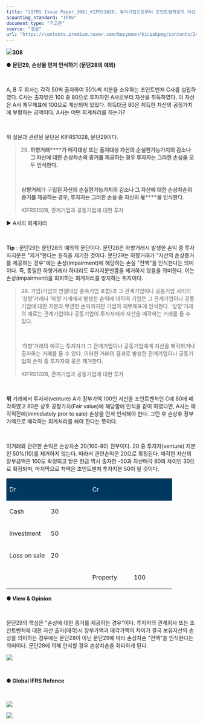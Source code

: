 ```yaml
---
title: "[IFRS Issue Paper_308]_KIFRS1028, 투자기업으로부터 조인트벤처로의 자산 매각"
acounting_standard: "IFRS"
document_type: "기고문"
source: "엘곰"
url: "https://contents.premium.naver.com/busymoon/kicpakpmg/contents/241202171749038bi"
---
```

![](https://n2.news.naver.com/l.gif?type=content)**308**

**● 문단29, 손상을 먼저 인식하기 (문단28의 예외)**

​

A, B 두 회사는 각각 50씩 출자하여 50%씩 지분을 소유하는 조인트벤처 C사를 설립하였다. C사는 출자받은 100 중 80으로 투자자인 A사로부터 자산을 취득하였다. 이 자산은 A사 재무제표에 100으로 계상되어 있었다. 취득대금 80은 취득한 자산의 공정가치에 부합하는 금액이다. A사는 어떤 회계처리를 하는가?

​

위 질문과 관련된 문단은 KIFRS1028, 문단29이다.

> 29. **하향거래****가 매각대상 또는 출자대상 자산의 순실현가능가치의 감소나 그 자산에 대한 손상차손의 증거를 제공하는 경우 투자자는 그러한 손실을** **모두** **인식한다.**
> 
> ​
> 
> **상향거래**가 구**입된 자산의 순실현가능가치의 감소나 그 자산에 대한 손상차손의 증거를 제공하는 경우, 투자자는 그러한 손실 중** **자신의 몫****을 인식한다**.
> 
> KIFRS1028, 관계기업과 공동기업에 대한 투자

▶ A사의 회계처리

​

**Tip** : 문단29는 문단28의 예외적 문단이다. 문단28은 하향거래시 발생한 손익 중 투자자지분은 "제거"한다는 원칙을 제기한 것이다. 문단29는 하향거래가 "자산의 손상증거를 제공하는 경우"에는 손상(impairment)에 해당하는 손실 "전액"을 인식한다는 의미이다. 즉, 동일한 하향거래라 하더라도 투자지분만큼을 제거하지 않음을 의미한다. 이는 손상(impairment)을 회피하는 회계처리를 방지하는 취지이다.

> 28\. 기업(기업의 연결대상 종속기업 포함)과 그 관계기업이나 공동기업 사이의 ‘상향’거래나 ‘하향’거래에서 발생한 손익에 대하여 기업은 그 관계기업이나 공동기업에 대한 지분과 무관한 손익까지만 기업의 재무제표에 인식한다. ‘상향’거래의 예로는 관계기업이나 공동기업이 투자자에게 자산을 매각하는 거래를 들 수 있다.
> 
> ​
> 
> ‘하향’거래의 예로는 투자자가 그 관계기업이나 공동기업에게 자산을 매각하거나 출자하는 거래를 들 수 있다. 이러한 거래의 결과로 발생한 관계기업이나 공동기업의 손익 중 투자자의 몫은 제거한다.
> 
> KIFRS1028, 관계기업과 공동기업에 대한 투자

​

**위​** 거래에서 투자자(venture) A가 장부가액 100인 자산을 조인트벤처인 C에 80에 매각하였고 80은 상호 공정가치(Fair value)에 해당함에 인식을 같이 하였다면, A사는 매각직전에(immidiately pror to sale) 손상을 먼저 인식해야 한다. 그런 후 손상후 장부가액으로 매각하는 회계처리를 해야 한다는 뜻이다.

​

이거래와 관련한 손익은 손상차손 20(100-80) 전부이다. 20 중 투자자(venture) 지분인 50%(10)를 제거하지 않는다. 따라서 관련손익은 20으로 확정된다. 매각한 자산의 장부금액은 100도 확정되고 받은 현금 역시 출자한 -50과 자산매각 80의 차이인 30으로 확정되며, 마지막으로 차액은 조인트벤처 투자지분 50이 될 것이다.

<table style=""><tbody><tr><td colspan="1" rowspan="1" style="width: 25.0%; height: 43.0px;  background-color: #003960;"><div><p style=""><span style="color:#ffffff;">Dr</span></p></div></td><td colspan="1" rowspan="1" style="width: 25.0%; height: 43.0px;  background-color: #003960;"><div><p style=""><span style="color:#ffffff;">​</span></p></div></td><td colspan="1" rowspan="1" style="width: 25.0%; height: 43.0px;  background-color: #003960;"><div><p style=""><span style="color:#ffffff;">Cr</span></p></div></td><td colspan="1" rowspan="1" style="width: 25.0%; height: 43.0px;  background-color: #003960;"><div><p style=""><span style="color:#ffffff;">​</span></p></div></td></tr><tr><td colspan="1" rowspan="1" style="width: 25.0%; height: 43.0px;  "><div><p style=""><span style="">Cash</span></p></div></td><td colspan="1" rowspan="1" style="width: 25.0%; height: 43.0px;  "><div><p style=""><span style="">30</span></p></div></td><td colspan="1" rowspan="1" style="width: 25.0%; height: 43.0px;  "></td><td colspan="1" rowspan="1" style="width: 25.0%; height: 43.0px;  "><div><p style=""><span style="">​</span></p></div></td></tr><tr><td colspan="1" rowspan="1" style="width: 25.0%; height: 10.25px;  "><div><p style=""><span style="">Investment</span></p></div></td><td colspan="1" rowspan="1" style="width: 25.0%; height: 10.25px;  "><div><p style=""><span style="">50</span></p></div></td><td colspan="1" rowspan="1" style="width: 25.0%; height: 10.25px;  "></td><td colspan="1" rowspan="1" style="width: 25.0%; height: 10.25px;  "><div><p style=""><span style="">​</span></p></div></td></tr><tr><td colspan="1" rowspan="1" style="width: 25.0%; height: 10.25px;  "><div><p style=""><span style="">Loss on sale</span></p></div></td><td colspan="1" rowspan="1" style="width: 25.0%; height: 10.25px;  "><div><p style=""><span style="">20</span></p></div></td><td colspan="1" rowspan="1" style="width: 25.0%; height: 10.25px;  "></td><td colspan="1" rowspan="1" style="width: 25.0%; height: 10.25px;  "><div><p style=""><span style="">​</span></p></div></td></tr><tr><td colspan="1" rowspan="1" style="width: 25.0%; height: 21.5px;  "></td><td colspan="1" rowspan="1" style="width: 25.0%; height: 21.5px;  "><div><p style=""><span style="">​</span></p></div></td><td colspan="1" rowspan="1" style="width: 25.0%; height: 21.5px;  "><div><p style=""><span style="">Property</span></p></div></td><td colspan="1" rowspan="1" style="width: 25.0%; height: 21.5px;  "><div><p style=""><span style="">100</span></p></div></td></tr></tbody></table>

**● View & Opinion**

**​**

문단29의 핵심은 "손상에 대한 증거를 제공하는 경우"이다. 투자자의 관계회사 또는 조인트벤처에 대한 자산 출자(매각)시 장부가액과 매각가액의 차이가 결국 보유자산의 손상을 의미하는 경우에는 문단28이 아닌 문단29에 따라 손상차손 "전액"을 인식한다는 의미이다. 문단28에 의해 인식할 경우 손상차손을 회피하게 된다.

![](https://scs-phinf.pstatic.net/MjAyNDEyMDJfMjM4/MDAxNzMzMTI3MTgxNzcx.HyZewjXhyGlQ_zTrHTO3eaUGMsYcxVGZK0bBCDE1HDkg.oIDgipzmRZ65Xi5rqz1Vq_TbGexOJJfbfk2_3Akgj3Qg.PNG/image.png?type=w800)

**​**

**● Global IFRS Refence**

**​**

![](https://scs-phinf.pstatic.net/MjAyNDEyMDJfMjI2/MDAxNzMzMTI3NzY0NDcw.3FhLguH1Iz3MRkOVg3vmGtkXBpAcKDhr_8v34O7NBWAg.yHUPR-dl1fM0nlKXf8lSSiAZNsOBDaChrKjzpa9_buYg.PNG/image.png?type=w800)

![](https://scs-phinf.pstatic.net/MjAyNDEyMDJfOTEg/MDAxNzMzMTI3ODczNDA2.FnStNVDSX5Beeblh7nFD3-7lykxBWgfXCuVUu_LW0gQg.gNe7IQ44052S5Je2fBKnbghwAblUuVYbgAhmDmDk4rMg.PNG/image.png?type=w800)

**​**